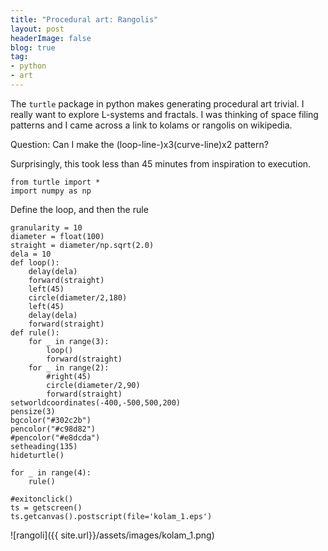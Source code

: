 ```yaml
---
title: "Procedural art: Rangolis"
layout: post
headerImage: false
blog: true
tag:
- python
- art
---
```


The `turtle` package in python makes generating procedural art trivial.
I really want to explore L-systems and fractals. I was thinking of space
filing patterns and I came across a link to kolams or rangolis on wikipedia.

Question: Can I make the (loop-line-)x3(curve-line)x2 pattern?

Surprisingly, this took less than 45 minutes from inspiration to execution.

    from turtle import *
    import numpy as np

Define the loop, and then the rule

    granularity = 10
    diameter = float(100)
    straight = diameter/np.sqrt(2.0)
    dela = 10
    def loop():
        delay(dela)
        forward(straight)
        left(45)
        circle(diameter/2,180)
        left(45)
        delay(dela)
        forward(straight)
    def rule():
        for _ in range(3):
            loop()
            forward(straight)
        for _ in range(2):
            #right(45)
            circle(diameter/2,90)
            forward(straight)
    setworldcoordinates(-400,-500,500,200)
    pensize(3)
    bgcolor("#302c2b")
    pencolor("#c98d82")
    #pencolor("#e8dcda")
    setheading(135)    
    hideturtle()
    
    for _ in range(4):
        rule()
    
    #exitonclick()
    ts = getscreen()
    ts.getcanvas().postscript(file='kolam_1.eps')

![rangoli]({{ site.url}}/assets/images/kolam_1.png)
